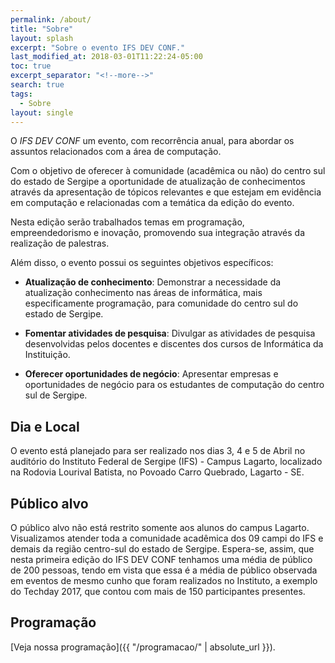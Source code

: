 ```yaml
---
permalink: /about/
title: "Sobre"
layout: splash
excerpt: "Sobre o evento IFS DEV CONF."
last_modified_at: 2018-03-01T11:22:24-05:00
toc: true
excerpt_separator: "<!--more-->"
search: true
tags:
  - Sobre
layout: single
---
```


O *IFS DEV CONF* um evento, com recorrência anual, para abordar os assuntos relacionados com a área de computação.
					
Com o objetivo de oferecer à comunidade (acadêmica ou não) do centro sul do estado de Sergipe a oportunidade de atualização de conhecimentos através da apresentação de tópicos relevantes e que estejam em evidência em computação e relacionadas com a temática da edição do evento.

<!--more-->
Nesta edição serão trabalhados temas em programação, empreendedorismo e inovação, promovendo sua integração através da realização de palestras.

Além disso, o evento possui os seguintes objetivos específicos:

- **Atualização de conhecimento**: 
    Demonstrar a necessidade da atualização conhecimento nas áreas de informática, mais especificamente programação, para comunidade do centro sul do estado de Sergipe.

- **Fomentar atividades de pesquisa**:
    Divulgar as atividades de pesquisa desenvolvidas pelos docentes e discentes dos cursos de Informática da Instituição.

- **Oferecer oportunidades de negócio**: Apresentar empresas e oportunidades de negócio para os estudantes de computação do centro sul de Sergipe.


## Dia e Local 
O evento está planejado para ser realizado nos dias 3, 4 e 5 de Abril no auditório do Instituto Federal de Sergipe (IFS) - Campus Lagarto, localizado na Rodovia Lourival Batista, no Povoado Carro Quebrado, Lagarto - SE.

## Público alvo

O público alvo não está restrito somente aos alunos do campus Lagarto. Visualizamos atender toda a comunidade acadêmica dos 09 campi do IFS e demais da região centro-sul do estado de Sergipe. Espera-se, assim, que nesta primeira edição do IFS DEV CONF tenhamos uma média de público de 200 pessoas, tendo em vista que essa é a média de público observada em eventos de mesmo cunho que foram realizados no Instituto, a exemplo do Techday 2017, que contou com mais de 150 participantes presentes.

## Programação
[Veja nossa programação]({{ "/programacao/" | absolute_url }}).

